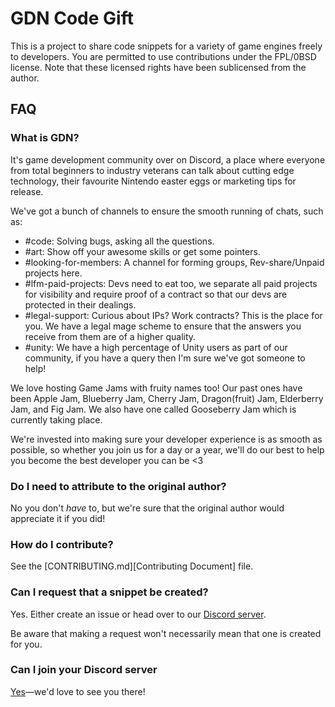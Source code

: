 # GDN Code Gift

This is a project to share code snippets for a variety of game engines freely to developers. You are permitted to use contributions under the FPL/0BSD license. Note that these licensed rights have been sublicensed from the author.

## FAQ

### What is GDN?

It's game development community over on Discord, a place where everyone from total beginners to industry veterans can talk about cutting edge technology, their favourite Nintendo easter eggs or marketing tips for release.

We've got a bunch of channels to ensure the smooth running of chats, such as:
* #code: Solving bugs, asking all the questions.
* #art: Show off your awesome skills or get some pointers.
* #looking-for-members:  A channel for forming groups, Rev-share/Unpaid projects here.
* #lfm-paid-projects: Devs need to eat too, we separate all paid projects for visibility and require proof of a contract so that our devs are protected in their dealings.
* #legal-support: Curious about IPs? Work contracts? This is the place for you. We have a legal mage scheme to ensure that the answers you receive from them are of a higher quality.
* #unity: We have a high percentage of Unity users as part of our community, if you have a query then I'm sure we've got someone to help!

We love hosting Game Jams with fruity names too! Our past ones have been Apple Jam, Blueberry Jam, Cherry Jam, Dragon(fruit) Jam, Elderberry Jam, and Fig Jam. We also have one called Gooseberry Jam which is currently taking place.

We're invested into making sure your developer experience is as smooth as possible, so whether you join us for a day or a year, we'll do our best to help you become the best developer you can be <3

### Do I need to attribute to the original author?

No you don't _have_ to, but we're sure that the original author would appreciate it if you did!

### How do I contribute?

See the [CONTRIBUTING.md][Contributing Document] file.

### Can I request that a snippet be created?

Yes. Either create an issue or head over to our [Discord server][Discord Server Link].

Be aware that making a request won't necessarily mean that one is created for you.

### Can I join your Discord server

[Yes][Discord Server Link]—we'd love to see you there!

[Discord Server Link]: https://discord.gg/gdn
